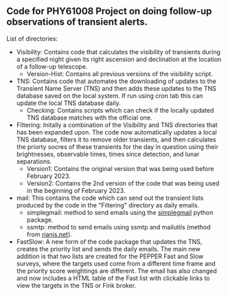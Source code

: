 ## Code for PHY61008 Project on doing follow-up observations of transient alerts.

List of directories:
- Visibility: Contains code that calculates the visibility of transients during a specified night given its right ascension and declination at the location of a follow-up telescope.
  - Version-Hist: Contains all previous versions of the visibility script.
- TNS: Contains code that automates the downloading of updates to the Transient Name Server (TNS) and then adds these updates to the TNS database saved on the local system. If run using cron tab this can update the local TNS database daily.
  - Checking: Contains scripts which can check if the locally updated TNS database matches with the official one.
- Filtering: Initally a combination of the Visibility and TNS directories that has been expanded upon. The code now automatically updates a local TNS database, filters it to remove older transients, and then calculates the priorty socres of these transients for the day in question using their brightnesses, observable times, times since detection, and lunar separations.
  - Version1: Contains the original version that was being used before February 2023.
  - Version2: Contains the 2nd version of the code that was being used in the beginning of February 2023.
- mail: This contains the code which can send out the transient lists produced by the code in the "Filtering" directory as daily emails.
  - simplegmail: method to send emails using the [simplegmail](https://github.com/jeremyephron/simplegmail) python package.
  - ssmtp: method to send emails using ssmtp and mailutils (method from [rianjs.net](https://rianjs.net/2013/08/send-email-from-linux-server-using-gmail-and-ubuntu-two-factor-authentication)).
- FastSlow: A new form of the code package that updates the TNS, creates the priority list and sends the daily emails. The main new addition is that two lists are created for the PEPPER Fast and Slow surveys, where the targets used come from a different time frame and the priority score weightings are different. The email has also changed and now includes a HTML table of the Fast list with clickable links to view the targets in the TNS or Fink broker.
